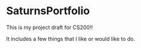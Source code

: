# SaturnsPortfolio
This is my project draft for CS200!!

It includes a few things that I like or would like to do.
